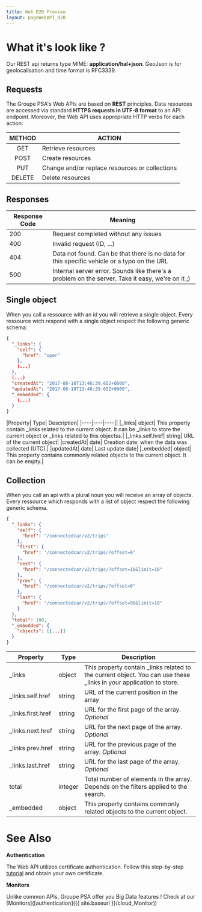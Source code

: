 ```yaml
---
title: Web B2B Preview
layout: pageWebAPI_B2B
---
```

# What it's look like ?

Our REST api returns type MIME: **application/hal+json**. GeoJson is for geolocalisation and time format is RFC3339.

## Requests

The Groupe PSA's Web APIs are based on **REST** principles. Data resources are accessed via standard **HTTPS requests in UTF-8 format** to an API endpoint. Moreover, the Web API uses appropriate HTTP verbs for each action:


| METHOD | ACTION
|:----:|----
| <span class="verb get">GET</span> | Retrieve resources
| <span class="verb post">POST</span> | Create resources
| <span class="verb put">PUT</span> | Change and/or replace resources or collections
| <span class="verb verbdelete">DELETE</span> | Delete resources


## Responses

|Response Code| Meaning|
|----|----|
|200| Request completed without any issues|
|400| Invalid request (ID, ...) |
|404| Data not found. Can be that there is no data for this specific vehicle or a typo on the URL |
|500| Internal server error. Sounds like there's a problem on the server. Take it easy, we're on it ;)|

## Single object

When you call a ressource with an id you will retrieve a single object. Every ressource wich respond with a single object respect the following generic schema:

```json
{
  "_links": {
    "self": {
      "href": "oper"
    },
    (...)
  },
  (...)
  "createdAt": "2017-08-10T13:46:39.652+0000",
  "updatedAt": "2017-08-10T13:46:39.652+0000",
  "_embedded": {
    (...)
  }
}
```


|Property|	Type|	Description|
|----|----|----||
|_links|	object|	This property contain _links related to the current object. It can be _links to store the current object or _links related to this objectss.|
|_links.self.href|	string|	URL of the current object|
|createdAt|	date| Creation date: when the data was collected (UTC).|
|updatedAt|	date| Last update date|
|_embedded|	object|	This property contains commonly related objects to the current object. It can be empty.|

## Collection

When you call an api with a plural noun you will receive an array of objects. Every ressource which responds with a list of object respect the following generic schema.

```json
{
  "_links": {
    "self": {
      "href": "/connectedcar/v2/trips"
    },
    "first": {
      "href": "/connectedcar/v2/trips/?offset=0"
    },
    "next": {
      "href": "/connectedcar/v2/trips/?offset=10&limit=10"
    },
    "prev": {
      "href": "/connectedcar/v2/trips/?offset=0"
    },
    "last": {
      "href": "/connectedcar/v2/trips/?offset=90&limit=10"
    }
  },
  "total": 100,
  "_embedded": {
    "objects": [{...}]
  }
}
```

|Property|	Type|	Description|
|----|----|----|
|_links|	object|	This property contain _links related to the current object. You can use these _links in your application to store.|
|_links.self.href|	string|	URL of the current position in the array|
|_links.first.href|	string|	URL for the first page of the array. *Optional*|
|_links.next.href|	string|	URL for the next page of the array. *Optional*|
|_links.prev.href|	string|	URL for the previous page of the array. *Optional*|
|_links.last.href|	string|	URL for the last page of the array. *Optional*|
|total|	integer|	Total number of elements in the array. Depends on the filters applied to the search.|
|_embedded|	object| This property contains commonly related objects to the current object. |


# See Also

**Authentication**

The Web API utilizes certificate authentication. Follow this step-by-step [tutorial]({{site.baseurl}}/cloud_authentication_B2B) and obtain your own certificate.

**Monitors**

Unlike common APIs, Groupe PSA offer you Big Data features ! Check at our [Monitors]([authentication]({{ site.baseurl }}/cloud_Monitor))
